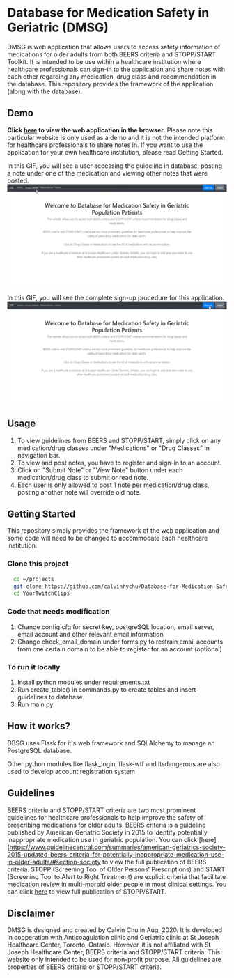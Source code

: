 # Database for Medication Safety in Geriatric (DMSG)

DMSG is web application that allows users to access safety information of medications for older adults from both BEERS criteria and STOPP/START Toolkit. It is intended to be use within a healthcare institution where healthcare professionals can sign-in to the application and share notes with each other regarding any medication, drug class and recommendation in the database. This repository provides the framework of the application (along with the database).

## Demo 

<b>Click [here](https://database-for-medication-safety.herokuapp.com/) to view the web application in the browser.</b> 
Please note this particular website is only used as a demo and it is not the intended platform for healthcare professionals to share notes in. If you want to use the application for your own healthcare institution, please read Getting Started.

In this GIF, you will see a user accessing the guideline in database, posting a note under one of the medication and viewing other notes that were posted.
<img src="./misc/demo.gif"/>

In this GIF, you will see the complete sign-up procedure for this application.
<img src="./misc/demo2.gif"/>

## Usage

1. To view guidelines from BEERS and STOPP/START, simply click on any medication/drug classes under "Medications" or "Drug Classes" in navigation bar.
2. To view and post notes, you have to register and sign-in to an account. 
3. Click on "Submit Note" or "View Note" button under each medication/drug class to submit or read note.
4. Each user is only allowed to post 1 note per medication/drug class, posting another note will override old note.

## Getting Started
This repository simply provides the framework of the web application and some code will need to be changed to accommodate each healthcare institution. 

### Clone this project

```bash
  cd ~/projects
  git clone https://github.com/calvinhychu/Database-for-Medication-Safety-in-Geriatric.git
  cd YourTwitchClips
```

### Code that needs modification
1. Change config.cfg for secret key, postgreSQL location, email server, email account and other relevant email information
2. Change check_email_domain under forms.py to restrain email accounts from one certain domain to be able to register for an account (optional)

### To run it locally 
1. Install python modules under requirements.txt
2. Run create_table() in commands.py to create tables and insert guidelines to database
3. Run main.py

## How it works?
DBSG uses Flask for it's web framework and SQLAlchemy to manage an PostgreSQL database.

Other python modules like flask_login, flask-wtf and itsdangerous are also used to develop account registration system

## Guidelines
BEERS criteria and STOPP/START criteria are two most prominent guidelines for healthcare professionals to help improve the safety of prescribing medications for older adults. BEERS criteria is a guideline published by American Geriatric Society in 2015 to identify potentially inappropriate medication use in geriatric population. You can click [here](https://www.guidelinecentral.com/summaries/american-geriatrics-society-2015-updated-beers-criteria-for-potentially-inappropriate-medication-use-in-older-adults/#section-society
to view the full publication of BEERS criteria. STOPP (Screening Tool of Older Persons’ Prescriptions) and START (Screening Tool to Alert to Right Treatment) are explicit criteria that facilitate medication review in multi-morbid older people in most clinical settings. You can click [here](https://www.tandfonline.com/doi/abs/10.1080/17512433.2020.1697676?journalCode=ierj20) to view full publication of STOPP/START.

## Disclaimer
DMSG is designed and created by Calvin Chu in Aug, 2020. It is developed in cooperation with Anticoagulation clinic and Geriatric clinic at St Joseph Healthcare Center, Toronto, Ontario. However, it is not affiliated with St Joseph Healthcare Center, BEERS criteria and STOPP/START criteria. This website only intended to be used for non-profit purpose. All guidelines are properties of BEERS criteria or STOPP/START criteria.